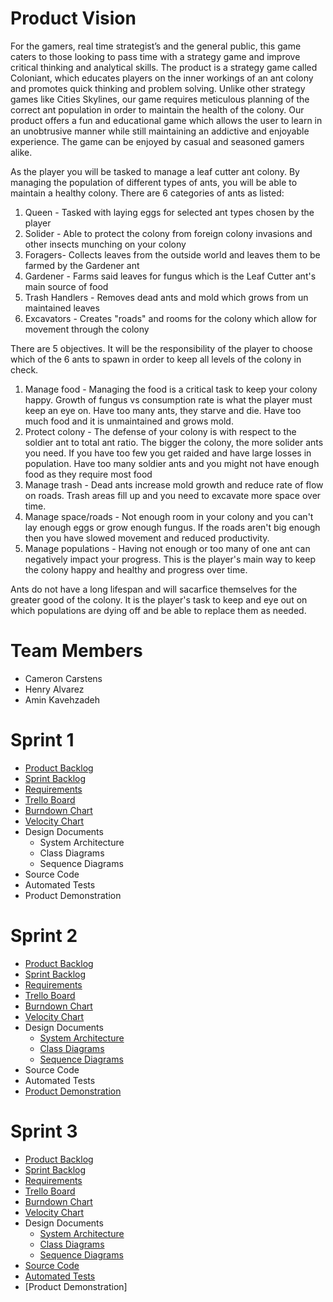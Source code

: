# Product Vision

For the gamers, real time strategist’s and the general public, this game caters to those looking to pass time with a strategy game and improve critical thinking and analytical skills. The product is a strategy game called Coloniant, which educates players on the inner workings of an ant colony and promotes quick thinking and problem solving. Unlike other strategy games like Cities Skylines, our game requires meticulous planning of the correct ant population in order to maintain the health of the colony. Our product offers a fun and educational game which allows the user to learn in an unobtrusive manner while still maintaining an addictive and enjoyable experience. The game can be enjoyed by casual and seasoned gamers alike.

As the player you will be tasked to manage a leaf cutter ant colony. By managing the population of different types of ants, you will be able to maintain a healthy colony. There are 6 categories of ants as listed:
1. Queen - Tasked with laying eggs for selected ant types chosen by the player
2. Solider - Able to protect the colony from foreign colony invasions and other insects munching on your colony 
3. Foragers- Collects leaves from the outside world and leaves them to be farmed by the Gardener ant 
4. Gardener - Farms said leaves for fungus which is the Leaf Cutter ant's main source of  food 
5. Trash Handlers - Removes dead ants and mold which grows from un maintained leaves 
6. Excavators - Creates "roads" and rooms for the colony which allow for movement through the colony

There are 5 objectives. It will be the responsibility of the player to choose which of the 6 ants to spawn in order to keep all levels of the colony in check. 
1. Manage food - Managing the food is a critical task to keep your colony happy. Growth of fungus vs consumption rate is what the player must keep an eye on. Have too many ants, they starve and die. Have too much food and it is unmaintained and grows mold. 
2. Protect colony - The defense of your colony is with respect to the soldier ant to total ant ratio. The bigger the colony, the more solider ants you need. If you have too few you get raided and have large losses in population. Have too many soldier ants and you might not have enough food as they require most food
3. Manage trash - Dead ants increase mold growth and reduce rate of flow on roads. Trash areas fill up and you need to excavate more space over time. 
4. Manage space/roads - Not enough room in your colony and you can't lay enough eggs or grow enough fungus. If the roads aren't big enough then you have slowed movement and reduced productivity. 
5. Manage populations - Having not enough or too many of one ant can negatively impact your progress. This is the player's main way to keep the colony happy and healthy and progress over time.

Ants do not have a long lifespan and will sacarfice themselves for the greater good of the colony. It is the player's task to keep and eye out on which populations are dying off and be able to replace them as needed.

# Team Members

* Cameron Carstens
* Henry Alvarez
* Amin Kavehzadeh

# Sprint 1
- [Product Backlog](https://github.com/SirCamyCamCam/COP4331-Project/blob/master/artifacts/product_backlog.md)
- [Sprint Backlog](https://github.com/SirCamyCamCam/COP4331-Project/blob/master/artifacts/sprint1_backlog.md)
- [Requirements](https://github.com/SirCamyCamCam/COP4331-Project/blob/master/artifacts/requirements.md)
- [Trello Board](https://trello.com/b/gFsbQ9w7/coloniant)
- [Burndown Chart](https://docs.google.com/spreadsheets/d/1gBLiF37R8ASyhEuSRIRIB8FOppTpLP2ud3x4NF99A_s/edit?usp=sharing)
- [Velocity Chart](https://docs.google.com/spreadsheets/d/1j6sikJHcW3rIfNJAafYf-Lq_KI1qhfvqXbBuPORxzX4/edit?usp=sharing)
- Design Documents
  - System Architecture
  - Class Diagrams
  - Sequence Diagrams
- Source Code
- Automated Tests
- Product Demonstration

# Sprint 2
- [Product Backlog](https://github.com/SirCamyCamCam/COP4331-Project/blob/master/artifacts/product_backlog.md)
- [Sprint Backlog](https://github.com/SirCamyCamCam/COP4331-Project/blob/master/artifacts/sprint2_backlog.md)
- [Requirements](https://github.com/SirCamyCamCam/COP4331-Project/blob/master/artifacts/requirements.md)
- [Trello Board](https://trello.com/b/gFsbQ9w7/coloniant)
- [Burndown Chart](https://docs.google.com/spreadsheets/d/1gBLiF37R8ASyhEuSRIRIB8FOppTpLP2ud3x4NF99A_s/edit?usp=sharing)
- [Velocity Chart](https://docs.google.com/spreadsheets/d/1j6sikJHcW3rIfNJAafYf-Lq_KI1qhfvqXbBuPORxzX4/edit?usp=sharing)
- Design Documents
  - [System Architecture](https://github.com/SirCamyCamCam/COP4331-Project/tree/master/artifacts/architecture.md)
  - [Class Diagrams](https://drive.google.com/file/d/1Mod25xS7f7hBW-XTqNl8qTcv_Jkq9KxR/view?usp=sharing)
  - [Sequence Diagrams](https://drive.google.com/file/d/1DPfTDrNnx3BaVli-0-dYk4q9yvBbI2TQ/view?usp=sharing)
- Source Code
- Automated Tests
- [Product Demonstration](https://youtu.be/6p3Kt19F7HQ)

# Sprint 3
- [Product Backlog](https://github.com/SirCamyCamCam/COP4331-Project/blob/master/artifacts/product_backlog.md)
- [Sprint Backlog](https://github.com/SirCamyCamCam/COP4331-Project/blob/master/artifacts/sprint3_backlog.md)
- [Requirements](https://github.com/SirCamyCamCam/COP4331-Project/blob/master/artifacts/requirements.md)
- [Trello Board](https://trello.com/b/gFsbQ9w7/coloniant)
- [Burndown Chart](https://docs.google.com/spreadsheets/d/1gBLiF37R8ASyhEuSRIRIB8FOppTpLP2ud3x4NF99A_s/edit#gid=1008218014)
- [Velocity Chart](https://docs.google.com/spreadsheets/d/1j6sikJHcW3rIfNJAafYf-Lq_KI1qhfvqXbBuPORxzX4/edit#gid=0)
- Design Documents
  - [System Architecture](https://github.com/SirCamyCamCam/COP4331-Project/tree/master/artifacts/architecture.md)
  - [Class Diagrams](https://drive.google.com/file/d/1Mod25xS7f7hBW-XTqNl8qTcv_Jkq9KxR/view?usp=sharing)
  - [Sequence Diagrams](https://drive.google.com/file/d/1DPfTDrNnx3BaVli-0-dYk4q9yvBbI2TQ/view?usp=sharing)
- [Source Code](https://github.com/SirCamyCamCam/COP4331-Project/tree/master/project/Coloniant/Assets/Scripts)
- [Automated Tests](https://github.com/SirCamyCamCam/COP4331-Project/tree/master/project/Coloniant/Assets/Scripts/TestScript)
- [Product Demonstration]
